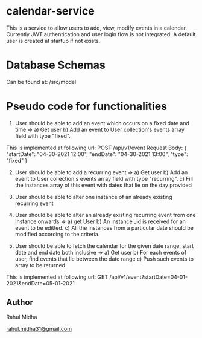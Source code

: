 # calendar-service

This is a service to allow users to add, view, modify events in a calendar.
Currently JWT authentication and user login flow is not integrated. A default user is created at startup if not exists.

# Database Schemas
Can be found at: /src/model

# Pseudo code for functionalities

1. User should be able to add an event which occurs on a fixed date and time
=> 
a) Get user
b) Add an event to User collection's events array field with type "fixed". 

This is implemented at following url:
POST /api/v1/event
Request Body:
{
    "startDate": "04-30-2021 12:00",
    "endDate": "04-30-2021 13:00",
    "type": "fixed"
}


2. User should be able to add a recurring event
=> 
a) Get user
b) Add an event to User collection's events array field with type "recurring".
c) Fill the instances array of this event with dates that lie on the day provided 


3. User should be able to alter one instance of an already existing recurring event
4. User should be able to alter an already existing recurring event from one instance onwards
=> 
a) get User
b) An instance _id is received for an event to be editted.
c) All the instances from a particular date should be modified according to the criteria. 


5. User should be able to fetch the calendar for the given date range, start date and end date  both inclusive
=> 
a) Get user
b) For each events of user, find events that lie between the date range
c) Push such events to array to be returned

This is implemented at following url:
GET /api/v1/event?startDate=04-01-2021&endDate=05-01-2021

## Author
Rahul Midha

rahul.midha31@gmail.com